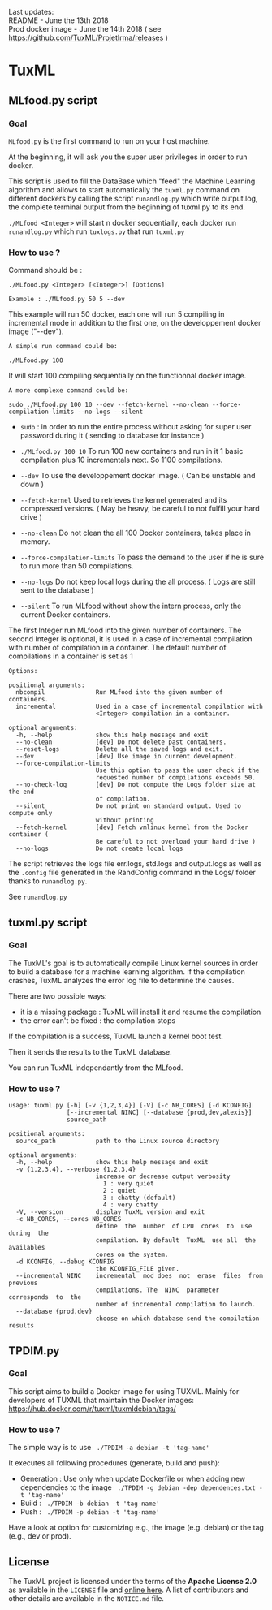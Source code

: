 Last updates:<br>
README - June the 13th 2018<br>
Prod docker image - June the 14th 2018 ( see https://github.com/TuxML/ProjetIrma/releases )

# TuxML
## MLfood.py script
### Goal

`MLfood.py` is the first command to run on your host machine.

At the beginning, it will ask you the super user privileges in order to run docker.

This script is used to fill the DataBase which "feed" the Machine Learning algorithm and allows to start automatically the `tuxml.py` command on different dockers by calling the script `runandlog.py` which write output.log, the complete terminal output from the beginning of tuxml.py to its end.

`./MLfood <Integer>` will start n docker sequentially, each docker run `runandlog.py` which run `tuxlogs.py` that run `tuxml.py`

### How to use ?

Command should be :
  ```
  ./MLfood.py <Integer> [<Integer>] [Options]

  Example : ./MLfood.py 50 5 --dev
  ```
This example will run 50 docker, each one will run 5 compiling in incremental mode in addition to the first one, on the developpement docker image ("--dev").

```
A simple run command could be:

./MLfood.py 100

```

It will start 100 compiling sequentially on the functionnal docker image.

```
A more complexe command could be:

sudo ./MLfood.py 100 10 --dev --fetch-kernel --no-clean --force-compilation-limits --no-logs --silent
```

* `sudo` : in order to run the entire process without asking for super user password during it ( sending to database for instance )

* `./MLfood.py 100 10` To run 100 new containers and run in it 1 basic compilation plus 10 incrementals next. So 1100 compilations.

* `--dev` To use the developpement docker image. ( Can be unstable and down )

* `--fetch-kernel` Used to retrieves the kernel generated and its compressed versions. ( May be heavy, be careful to not fulfill your hard drive )

* `--no-clean` Do not clean the all 100 Docker containers, takes place in memory.

* `--force-compilation-limits` To pass the demand to the user if he is sure to run more than 50 compilations.

* `--no-logs` Do not keep local logs during the all process. ( Logs are still sent to the database )

* `--silent` To run MLfood without show the intern process, only the current Docker containers.


The first Integer run MLfood into the given number of containers.
The second Integer is optional, it is used in a case of incremental compilation with <Integer> number of compilation in a container.
The default number of compilations in a container is set as 1

```
Options:

positional arguments:
  nbcompil              Run MLfood into the given number of containers.
  incremental           Used in a case of incremental compilation with
                        <Integer> compilation in a container.

optional arguments:
  -h, --help            show this help message and exit
  --no-clean            [dev] Do not delete past containers.
  --reset-logs          Delete all the saved logs and exit.
  --dev                 [dev] Use image in current development.
  --force-compilation-limits
                        Use this option to pass the user check if the
                        requested number of compilations exceeds 50.
  --no-check-log        [dev] Do not compute the Logs folder size at the end
                        of compilation.
  --silent              Do not print on standard output. Used to compute only
                        without printing
  --fetch-kernel        [dev] Fetch vmlinux kernel from the Docker container (
                        Be careful to not overload your hard drive )
  --no-logs             Do not create local logs
```

The script retrieves the logs file err.logs, std.logs and output.logs as well as the `.config` file generated in the RandConfig command in the Logs/ folder thanks to `runandlog.py`.

See `runandlog.py`

## tuxml.py script
### Goal
The TuxML's goal is to automatically compile Linux kernel sources in order to build
a database for a machine learning algorithm. If the compilation crashes, TuxML analyzes the error log file to determine the causes.

There are two possible ways:  

* it is a missing  package : TuxML will install it and  resume the compilation
* the error can't be fixed : the compilation stops

If the compilation is a success, TuxML launch a kernel boot test.

Then it sends the results to the TuxML database.

You can run TuxML independantly from the MLfood.

### How to use ?
```
usage: tuxml.py [-h] [-v {1,2,3,4}] [-V] [-c NB_CORES] [-d KCONFIG]
                [--incremental NINC] [--database {prod,dev,alexis}]
                source_path

positional arguments:
  source_path           path to the Linux source directory

optional arguments:
  -h, --help            show this help message and exit
  -v {1,2,3,4}, --verbose {1,2,3,4}
                        increase or decrease output verbosity
                          1 : very quiet
                          2 : quiet
                          3 : chatty (default)
                          4 : very chatty
  -V, --version         display TuxML version and exit
  -c NB_CORES, --cores NB_CORES
                        define  the  number  of CPU  cores  to  use  during  the
                        compilation. By default  TuxML  use all  the  availables
                        cores on the system.
  -d KCONFIG, --debug KCONFIG
                        the KCONFIG_FILE given.
  --incremental NINC    incremental  mod does  not  erase  files  from  previous
                        compilations. The  NINC  parameter  corresponds  to  the
                        number of incremental compilation to launch.
  --database {prod,dev}
                        choose on which database send the compilation results
```

## TPDIM.py

### Goal
This script aims to build a Docker image for using TUXML.
Mainly for developers of TUXML that maintain the Docker images: https://hub.docker.com/r/tuxml/tuxmldebian/tags/  

### How to use ?

The simple way is to use
``` ./TPDIM -a debian -t 'tag-name'```

It executes all following procedures (generate, build and push):
 * Generation : Use only when update Dockerfile or when adding new dependencies to the image ``` ./TPDIM -g debian -dep dependences.txt -t 'tag-name'```
 * Build : ``` ./TPDIM -b debian -t 'tag-name'```
 * Push : ``` ./TPDIM -p debian -t 'tag-name'```

Have a look at option for customizing e.g., the image (e.g. debian) or the tag (e.g., dev or prod).

## License
The TuxML project is licensed under the terms of the **Apache License 2.0** as available in the `LICENSE` file and [online here](http://www.apache.org/licenses/LICENSE-2.0.txt). A list of contributors and other details are available in the `NOTICE.md` file.
